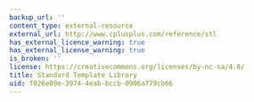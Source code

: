 ```yaml
---
backup_url: ''
content_type: external-resource
external_url: http://www.cplusplus.com/reference/stl
has_external_licence_warning: true
has_external_license_warning: true
is_broken: ''
license: https://creativecommons.org/licenses/by-nc-sa/4.0/
title: Standard Template Library
uid: f026e09e-3974-4eab-bccb-0906a779cb66
---
```

